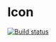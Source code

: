 # Icon  
[![Build status](https://ci.appveyor.com/api/projects/status/di1iiekj78k063yu?svg=true)](https://ci.appveyor.com/project/Tlaster/icon)
